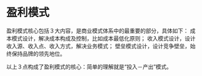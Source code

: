 # 盈利模式

盈利模式核心包括３大内容，是商业模式体系中的最重要的部分，具体如下：
成本模式设计，解决成本构成及控制，比如成本最低化原则；
收入模式设计，设计收入源、收入点、收入方式，解决业务模式；
壁垒模式设计，设计竞争壁垒，始终保持品牌的领先地位。

以上３点构成了盈利模式的核心：简单的理解就是“投入－产出”模式。

